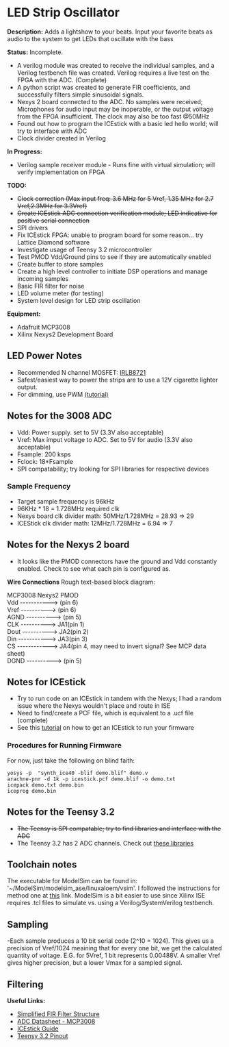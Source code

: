# LED Strip Oscillator

**Description:** Adds a lightshow to your beats. Input your favorite beats as audio to the system to get LEDs that oscillate with the bass

**Status:** Incomplete. 
- A verilog module was created to receive the individual samples, and a Verilog testbench file was created. Verilog requires a live test on the FPGA with the ADC. (Complete)
- A python script was created to generate FIR coefficients, and successfully filters simple sinusoidal signals.
- Nexys 2 board connected to the ADC. No samples were received; Microphones for audio input may be inoperable, or the output voltage from the FPGA insufficient. The clock may also be too fast @50MHz
- Found out how to program the ICEstick with a basic led hello world; will try to interface with ADC
- Clock divider created in Verilog

**In Progress:**
- Verilog sample receiver module - Runs fine with virtual simulation; will verify implementation on FPGA

**TODO:**
- ~~Clock correction (Max input freq: 3.6 MHz for 5 Vref, 1.35 MHz for 2.7 Vref,2.3MHz for 3.3Vref)~~
- ~~Create ICEstick ADC connection verification module; LED indicative for positive serial connection~~
- SPI drivers
- Fix ICEstick FPGA: unable to program board for some reason... try Lattice Diamond software
- Investigate usage of Teensy 3.2 microcontroller
- Test PMOD Vdd/Ground pins to see if they are automatically enabled
- Create buffer to store samples
- Create a high level controller to initiate DSP operations and manage incoming samples
- Basic FIR filter for noise 
- LED volume meter (for testing)
- System level design for LED strip oscillation

**Equipment:**
- Adafruit MCP3008
- Xilinx Nexys2 Development Board

## LED Power Notes
- Recommended N channel MOSFET: [IRLB8721](https://www.jameco.com/z/IRLB8721PBF-Infineon-Technologies-IRLB8721-HEXFET-reg-Power-N-Channel-MOSFET_2210626.html)
- Safest/easiest way to power the strips are to use a 12V cigarette lighter output.
- For dimming, use PWM [(tutorial)](https://learn.adafruit.com/rgb-led-strips/usage)

## Notes for the 3008 ADC
- Vdd: Power supply. set to 5V (3.3V also acceptable)
- Vref: Max imput voltage to ADC. Set to 5V for audio (3.3V also acceptable)
- Fsample: 200 ksps
- Fclock: 18*Fsample
- SPI compatability; try looking for SPI libraries for respective devices

### Sample Frequency
- Target sample frequency is 96kHz
- 96KHz * 18 = 1.728MHz required clk
- Nexys board clk divider math: 50MHz/1.728MHz = 28.93 => 29
- ICEStick clk divider math: 12MHz/1.728MHz = 6.94 => 7

## Notes for the Nexys 2 board
- It looks like the PMOD connectors have the ground and Vdd constantly enabled. Check to see what each pin is configured as.

**Wire Connections**
Rough text-based block diagram:

MCP3008          Nexys2 PMOD  
Vdd -----------> (pin 6)  
Vref ----------> (pin 6)  
AGND ----------> (pin 5)  
CLK  ----------> JA1(pin 1)  
Dout ----------> JA2(pin 2)  
Din -----------> JA3(pin 3)  
CS ------------> JA4(pin 4, may need to invert signal? See MCP data sheet)  
DGND ----------> (pin 5)  

## Notes for ICEstick
- Try to run code on an ICEstick in tandem with the Nexys; I had a random issue where the Nexys wouldn't place and route in ISE
- Need to find/create a PCF file, which is equivalent to a .ucf file (complete)
- See this [tutorial](https://www.youtube.com/watch?v=1CNVsxoLI60) on how to get an ICEstick to run your firmware

### Procedures for Running Firmware
For now, just take the following on blind faith:

`yosys -p  "synth_ice40 -blif demo.blif" demo.v`  
`arachne-pnr -d 1k -p icestick.pcf demo.blif -o demo.txt`  
`icepack demo.txt demo.bin`  
`iceprog demo.bin`  

## Notes for the Teensy 3.2
- ~~The Teensy is SPI compatable; try to find libraries and interface with the ADC~~
- The Teensy 3.2 has 2 ADC channels. Check out [these libraries](https://github.com/pedvide/ADC)

## Toolchain notes
The executable for ModelSim can be found in: '~/ModelSim/modelsim_ase/linuxaloem/vsim'. I followed the instructions for method
one at [this](https://mattaw.blogspot.com/2014/05/making-modelsim-altera-starter-edition.html) link. ModelSim is a bit easier to 
use since Xilinx ISE requires .tcl files to simulate vs. using a Verilog/SystemVerilog testbench.

## Sampling 
-Each sample produces a 10 bit serial code (2^10 = 1024). This gives us a precision of Vref/1024 meaining that for every one bit, we get the 
calculated quantity of voltage. E.G. for 5Vref, 1 bit represents 0.00488V. A smaller Vref gives higher precision, but a lower Vmax for a 
sampled signal.

## Filtering

**Useful Links:**
- [Simplified FIR Filter Structure](https://www.embedded.com/design/real-time-and-performance/4008837/DSP-Tricks-An-odd-way-to-build-a-simplified-FIR-filter-structure)
- [ADC Datasheet - MCP3008](https://cdn-shop.adafruit.com/datasheets/MCP3008.pdf)
- [ICEstick Guide](https://www.google.com/url?sa=t&rct=j&q=&esrc=s&source=web&cd=11&ved=2ahUKEwjLo6G6jYDiAhWS9Z4KHWuFA2cQFjAKegQIBBAC&url=http%3A%2F%2Fwww.latticesemi.com%2F~%2Fmedia%2FLatticeSemi%2FDocuments%2FUserManuals%2FEI%2Ficestickusermanual.pdf&usg=AOvVaw19ZCAmDB7WRAJ_kS7Q2jhQ)
- [Teensy 3.2 Pinout](https://www.pjrc.com/teensy/card7a_rev1.pdf)
